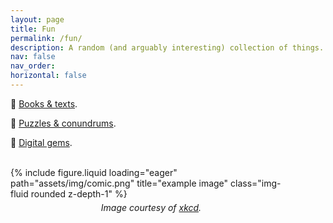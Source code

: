 ```yaml
---
layout: page
title: Fun
permalink: /fun/
description: A random (and arguably interesting) collection of things.
nav: false
nav_order:
horizontal: false
---
```


<p>📖&#xFE0E; <a href="/fun/books/">Books & texts</a>.</p>

<p>🎲&#xFE0E; <a href="/fun/puzzles/">Puzzles & conundrums</a>.</p>

<p>💎&#xFE0E; <a href="/fun/gems/">Digital gems</a>.</p>

<!--<img src="/assets/img/diamond.svg" alt="Diamond icon" style="width: 18px; height: 15px; vertical-align: middle;">
<a href="/fun/gems/">Digital gems</a>.-->



<br>
<div class="row justify-content-center">
    <div class="col-sm mt-3 mt-md-0" style="max-width: 450px;"> <!-- Adjust the width as needed -->
        {% include figure.liquid loading="eager" path="assets/img/comic.png" title="example image" class="img-fluid rounded z-depth-1" %}
        <div class="caption" style="text-align: center; font-style: italic; margin-top: 5px;">
            Image courtesy of <a href="https://xkcd.com" target="_blank">xkcd</a>.
        </div>
    </div>
</div>
